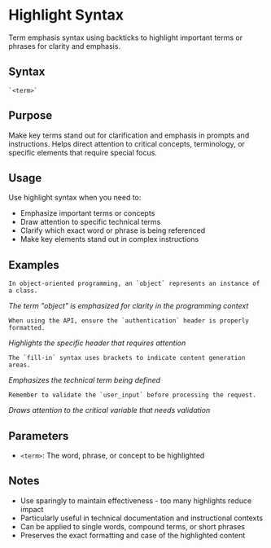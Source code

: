 # Highlight Syntax
Term emphasis syntax using backticks to highlight important terms or phrases for clarity and emphasis.

## Syntax
`` `<term>` ``

## Purpose
Make key terms stand out for clarification and emphasis in prompts and instructions. Helps direct attention to critical concepts, terminology, or specific elements that require special focus.

## Usage
Use highlight syntax when you need to:
- Emphasize important terms or concepts
- Draw attention to specific technical terms
- Clarify which exact word or phrase is being referenced
- Make key elements stand out in complex instructions

## Examples

```example
In object-oriented programming, an `object` represents an instance of a class.
```
*The term "object" is emphasized for clarity in the programming context*

```example
When using the API, ensure the `authentication` header is properly formatted.
```
*Highlights the specific header that requires attention*

```example
The `fill-in` syntax uses brackets to indicate content generation areas.
```
*Emphasizes the technical term being defined*

```example
Remember to validate the `user_input` before processing the request.
```
*Draws attention to the critical variable that needs validation*

## Parameters
- `<term>`: The word, phrase, or concept to be highlighted

## Notes
- Use sparingly to maintain effectiveness - too many highlights reduce impact
- Particularly useful in technical documentation and instructional contexts
- Can be applied to single words, compound terms, or short phrases
- Preserves the exact formatting and case of the highlighted content
